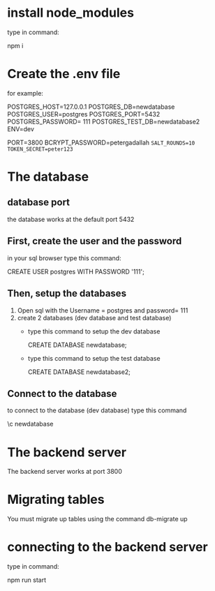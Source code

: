 # install node_modules
type in command:

npm i

# Create the .env file
for example:

POSTGRES_HOST=127.0.0.1
POSTGRES_DB=newdatabase
POSTGRES_USER=postgres
POSTGRES_PORT=5432
POSTGRES_PASSWORD= 111
POSTGRES_TEST_DB=newdatabase2
ENV=dev

PORT=3800
BCRYPT_PASSWORD=petergadallah
```SALT_ROUNDS=10```
```TOKEN_SECRET=peter123```

# The database
## database port
the database works at the default port 5432
## First, create the user and the password
in your sql browser type this command:

CREATE USER postgres WITH PASSWORD '111';
## Then, setup the databases
1. Open sql with the Username = postgres and password= 111
1. create 2 databases (dev database and test database)
    -  type this command to setup the dev database

        CREATE DATABASE newdatabase;
    -  type this command to setup the test database
    
        CREATE DATABASE newdatabase2;

## Connect to the database
to connect to the database (dev database) type this command

\c newdatabase

# The backend server
The backend server works at port 3800
# Migrating tables
You must migrate up tables using the command
db-migrate up
# connecting to the backend server
type in command:

npm run start

